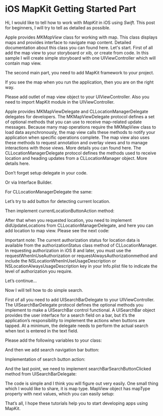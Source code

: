 # iOS MapKit Getting Started Part

Hi, I would like to tell how to work with <i>MapKit</i> in iOS using <i>Swift</i>. This post for beginners, I will try to tell as detailed as possible.

Apple provides <i>MKMapView</i> class for working with map. This class displays maps and provides interface to navigate map content. Detailed documentation about this class you can found here. Let's start.
First of all add the map view to your storyboard or xib, or create from code. In this sample I will create simple storyboard with one UIViewController which will contain map view.

The second main part, you need to add MapKit framework to your project.

If you see the map when you run the application, then you are on the right way.

Please add outlet of map view object to your UIViewController. Also you need to import MapKit module in the UIViewController.

Apple provides MKMapViewDelegate and CLLocationManagerDelegate delegates for developers. The MKMapViewDelegate protocol defines a set of optional methods that you can use to receive map-related update messages. Because many map operations require the MKMapView class to load data asynchronously, the map view calls these methods to notify your application when specific operations complete. The map view also uses these methods to request annotation and overlay views and to manage interactions with those views. More details you can found here. The CLLocationManagerDelegate protocol defines the methods used to receive location and heading updates from a CLLocationManager object. More details here.

Don’t forget setup delegate in your code.

Or via Interface Builder.

For CLLocationManagerDelegate the same:

Let’s try to add button for detecting current location.

Then implement currentLocationButtonAction method:

After that when you requested location, you need to implement didUpdateLocations from CLLocationManagerDelegate, and here you can add location to map view. Please see the next code:

Important note: The current authorization status for location data is available from the authorizationStatus class method of CLLocationManager. In requesting authorization in iOS 8 and later, you must use the requestWhenInUseAuthorization or requestAlwaysAuthorizationmethod and include the NSLocationWhenInUseUsageDescription or NSLocationAlwaysUsageDescription key in your Info.plist file to indicate the level of authorization you require.

Let’s continue…

Now I will tell how to do simple search.

First of all you need to add UISearchBarDelegate to your UIViewController. The UISearchBarDelegate protocol defines the optional methods you implement to make a UISearchBar control functional. A UISearchBar object provides the user interface for a search field on a bar, but it’s the application’s responsibility to implement the actions when buttons are tapped. At a minimum, the delegate needs to perform the actual search when text is entered in the text field.

Please add the following variables to your class:

And then we add search navigation bar button:

Implementation of search button action:

And the last point, we need to implement searchBarSearchButtonClicked method from UISearchBarDelegate:

The code is simple and I think you will figure out very easily. One small thing which I would like to share, it is map type. MapView object has mapType property with next values, which you can easily setup:

That’s all, I hope these tutorials help you to start developing apps using MapKit.
